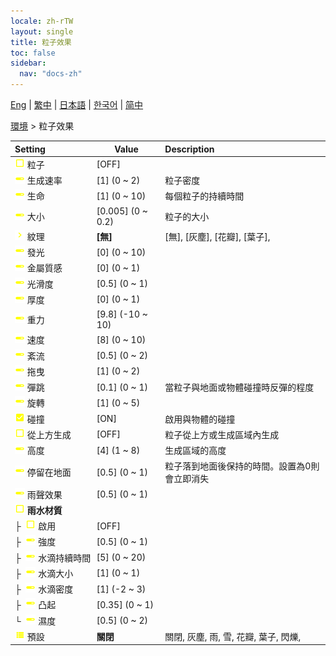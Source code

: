 ```yaml
---
locale: zh-rTW
layout: single
title: 粒子效果
toc: false
sidebar:
  nav: "docs-zh"
---
```

[Eng](/dancexr/menu/2025.4/scene/particles) | [繁中](/tw/dancexr/menu/2025.4/scene/particles) | [日本語](/jp/dancexr/menu/2025.4/scene/particles) | [한국어](/kr/dancexr/menu/2025.4/scene/particles) | [简中](/zh/dancexr/menu/2025.4/scene/particles)

[環境](../menu#環境) > 粒子效果



| Setting | Value | Description |
| :--- | --- | :--- |
|<nobr> ![check_off icon](/images/icon/ic_check_off.png)  粒子</nobr>| [OFF] | 
|<nobr> ![slider icon](/images/icon/ic_slider.png)  生成速率</nobr>| [1] (0 ~ 2) | 粒子密度
|<nobr> ![slider icon](/images/icon/ic_slider.png)  生命</nobr>| [1] (0 ~ 10) | 每個粒子的持續時間
|<nobr> ![slider icon](/images/icon/ic_slider.png)  大小</nobr>| [0.005] (0 ~ 0.2) | 粒子的大小
|<nobr> ![chevron icon](/images/icon/ic_chevron.png)  紋理</nobr>| **[無]** | [無], [灰塵], [花瓣], [葉子],  |
|<nobr> ![slider icon](/images/icon/ic_slider.png)  發光</nobr>| [0] (0 ~ 10) | 
|<nobr> ![slider icon](/images/icon/ic_slider.png)  金屬質感</nobr>| [0] (0 ~ 1) | 
|<nobr> ![slider icon](/images/icon/ic_slider.png)  光滑度</nobr>| [0.5] (0 ~ 1) | 
|<nobr> ![slider icon](/images/icon/ic_slider.png)  厚度</nobr>| [0] (0 ~ 1) | 
|<nobr> ![slider icon](/images/icon/ic_slider.png)  重力</nobr>| [9.8] (-10 ~ 10) | 
|<nobr> ![slider icon](/images/icon/ic_slider.png)  速度</nobr>| [8] (0 ~ 10) | 
|<nobr> ![slider icon](/images/icon/ic_slider.png)  紊流</nobr>| [0.5] (0 ~ 2) | 
|<nobr> ![slider icon](/images/icon/ic_slider.png)  拖曳</nobr>| [1] (0 ~ 2) | 
|<nobr> ![slider icon](/images/icon/ic_slider.png)  彈跳</nobr>| [0.1] (0 ~ 1) | 當粒子與地面或物體碰撞時反彈的程度
|<nobr> ![slider icon](/images/icon/ic_slider.png)  旋轉</nobr>| [1] (0 ~ 5) | 
|<nobr> ![check_on icon](/images/icon/ic_check_on.png)  碰撞</nobr>| [ON] | 啟用與物體的碰撞
|<nobr> ![check_off icon](/images/icon/ic_check_off.png)  從上方生成</nobr>| [OFF] | 粒子從上方或生成區域內生成
|<nobr> ![slider icon](/images/icon/ic_slider.png)  高度</nobr>| [4] (1 ~ 8) | 生成區域的高度
|<nobr> ![slider icon](/images/icon/ic_slider.png)  停留在地面</nobr>| [0.5] (0 ~ 1) | 粒子落到地面後保持的時間。設置為0則會立即消失
|<nobr> ![slider icon](/images/icon/ic_slider.png)  雨聲效果</nobr>| [0.5] (0 ~ 1) | 
|<nobr> ![check_off icon](/images/icon/ic_check_off.png)  <b>雨水材質</b></nobr>| | 
|<nobr>├&nbsp; ![check_off icon](/images/icon/ic_check_off.png)  啟用</nobr>| [OFF] | 
|<nobr>├&nbsp; ![slider icon](/images/icon/ic_slider.png)  強度</nobr>| [0.5] (0 ~ 1) | 
|<nobr>├&nbsp; ![slider icon](/images/icon/ic_slider.png)  水滴持續時間</nobr>| [5] (0 ~ 20) | 
|<nobr>├&nbsp; ![slider icon](/images/icon/ic_slider.png)  水滴大小</nobr>| [1] (0 ~ 1) | 
|<nobr>├&nbsp; ![slider icon](/images/icon/ic_slider.png)  水滴密度</nobr>| [1] (-2 ~ 3) | 
|<nobr>├&nbsp; ![slider icon](/images/icon/ic_slider.png)  凸起</nobr>| [0.35] (0 ~ 1) | 
|<nobr>└&nbsp; ![slider icon](/images/icon/ic_slider.png)  濕度</nobr>| [0.5] (0 ~ 2) | 
|<nobr> ![list icon](/images/icon/ic_list.png)  預設</nobr>| **關閉** | 關閉, 灰塵, 雨, 雪, 花瓣, 葉子, 閃爍,  |

